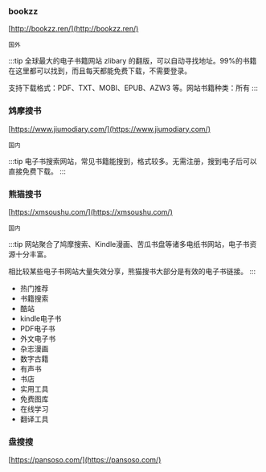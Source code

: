 ### bookzz

[http://bookzz.ren/](http://bookzz.ren/)

`国外`

:::tip
全球最大的电子书籍网站 zlibary 的翻版，可以自动寻找地址。99%的书籍在这里都可以找到，而且每天都能免费下载，不需要登录。

支持下载格式：PDF、TXT、MOBI、EPUB、AZW3 等。网站书籍种类：所有
:::

### 鸩摩搜书

[https://www.jiumodiary.com/](https://www.jiumodiary.com/)

`国内`

:::tip
电子书搜索网站，常见书籍能搜到，格式较多。无需注册，搜到电子后可以直接免费下载。
:::

### 熊猫搜书

[https://xmsoushu.com/](https://xmsoushu.com/)

`国内`

:::tip
网站聚合了鸠摩搜索、Kindle漫画、苦瓜书盘等诸多电纸书网站，电子书资源十分丰富。

相比较某些电子书网站大量失效分享，熊猫搜书大部分是有效的电子书链接。
:::

- 热门推荐
- 书籍搜索
- 酷站
- kindle电子书
- PDF电子书
- 外文电子书
- 杂志漫画
- 数字古籍
- 有声书
- 书店
- 实用工具
- 免费图库
- 在线学习
- 翻译工具

### 盘搜搜

[https://pansoso.com/](https://pansoso.com/)

